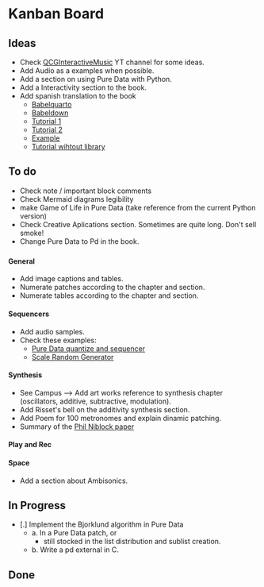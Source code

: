 # Kanban Board

## Ideas

- Check [QCGInteractiveMusic](https://www.youtube.com/playlist?list=PLuxj2jXSuTvt2P4TLVdnhHy2hnHNUMTqO) YT channel for some ideas.
- Add Audio as a examples when possible.
- Add a section on using Pure Data with Python.
- Add a Interactivity section to the book.
- Add spanish translation to the book
  - [Babelquarto](https://docs.ropensci.org/babelquarto/)
  - [Babeldown](https://docs.ropensci.org/babeldown/)
  - [Tutorial 1](https://edenian-prince.github.io/blog/posts/2024-08-21-translate-md-files/)
  - [Tutorial 2](https://docs.ropensci.org/babeldown/articles/quarto.html)
  - [Example](https://github.com/joelnitta/multilingual_website)
  - [Tutorial wihtout library](https://quarto-dev.marioangst.com/en/blog/posts/multi-language-quarto/)

## To do

- Check note / important block comments
- Check Mermaid diagrams legibility
- make Game of Life in Pure Data (take reference from the current Python version)
- Check Creative Aplications section. Sometimes are quite long. Don't sell smoke!
- Change Pure Data to Pd in the book.

###

#### General

- Add image captions and tables.
- Numerate patches according to the chapter and section.
- Numerate tables according to the chapter and section.

#### Sequencers

- Add audio samples.
- Check these examples:
  - [Pure Data quantize and sequencer](https://youtu.be/f2JyUFZ8FHU)
  - [Scale Random Generator](https://github.com/YockanookanySound/Random-Generator/blob/main/GenSeq.pd)

#### Synthesis

- See Campus --> Add art works reference to synthesis chapter (oscillators, additive, subtractive, modulation).
- Add Risset's bell on the additivity synthesis section.
- Add Poem for 100 metronomes and explain dinamic patching.
- Summary of the [Phil Niblock paper](https://www.straebel.com/files/Straebel%202008_Niblock.pdf)

#### Play and Rec

#### Space

- Add a section about Ambisonics.

## In Progress

- [.] Implement the Bjorklund algorithm in Pure Data
  - a. In a Pure Data patch, or
    - still stocked in the list distribution and sublist creation.
  - b. Write a pd external in C.

## Done
